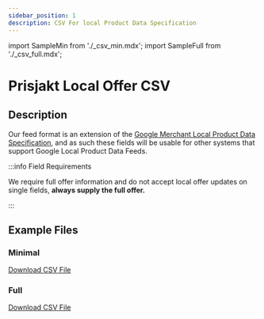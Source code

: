 ```yaml
---
sidebar_position: 1
description: CSV For local Product Data Specification
---
```

import SampleMin from './_csv_min.mdx';
import SampleFull from './_csv_full.mdx';

# Prisjakt Local Offer CSV

## Description

Our feed format is an extension of the [Google Merchant Local Product Data Specification](https://support.google.com/merchants/answer/14779112?hl=en&ref_topic=15149063&sjid=11693024350990084211-EU), and as such these fields will be usable for other systems that support Google Local Product Data Feeds.

:::info Field Requirements

We require full offer information and do not accept local offer updates on single fields, **always supply the full offer.**

:::

## Example Files

### Minimal

[Download CSV File](pathname:///examples/local-offer/min.csv)
<SampleMin />

### Full

[Download CSV File](pathname:///examples/local-offer/full.csv)
<SampleFull />